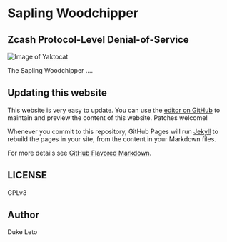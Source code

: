 # Sapling Woodchipper

## Zcash Protocol-Level Denial-of-Service

![Image of Yaktocat](https://saplingwoodchipper.github.io/sapling-woodchipper.png)

The Sapling Woodchipper ....

## Updating this website

This website is very easy to update. You can use the [editor on GitHub](https://github.com/saplingwoodchipper/saplingwoodchipper.github.io/edit/master/README.md) to maintain and preview the content of this website. Patches welcome!

Whenever you commit to this repository, GitHub Pages will run [Jekyll](https://jekyllrb.com/) to rebuild the pages in your site, from the content in your Markdown files.

For more details see [GitHub Flavored Markdown](https://guides.github.com/features/mastering-markdown/).

## LICENSE

GPLv3

## Author

Duke Leto
